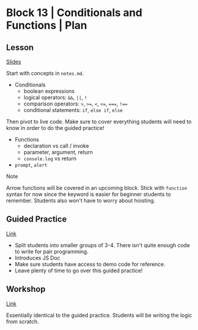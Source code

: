 # Block 13 | Conditionals and Functions | Plan

## Lesson

[Slides](https://docs.google.com/presentation/d/1fl3sov-N6gNXpxPvAeaRi-052-UDlF2j3i4BN8vk4FM/edit?usp=sharing)

Start with concepts in `notes.md`.

- Conditionals
  - boolean expressions
  - logical operators: `&&`, `||`, `!`
  - comparison operators: `>`, `>=`, `<`, `<=`, `===`, `!==`
  - conditional statements: `if`, `else if`, `else`

Then pivot to live code. Make sure to cover everything students will need to know in order to do the guided practice!

- Functions
  - declaration vs call / invoke
  - parameter, argument, return
  - `console.log` vs return
- `prompt`, `alert`

> [!NOTE]
>
> Arrow functions will be covered in an upcoming block.
> Stick with `function` syntax for now since the keyword is easier for
> beginner students to remember. Students also won't have to worry about hoisting.

## Guided Practice

[Link](https://github.com/FullstackAcademy/yards-to-meters)

- Split students into smaller groups of 3-4. There isn't quite enough code to write for pair programming.
- Introduces JS Doc
- Make sure students have access to demo code for reference.
- Leave plenty of time to go over this guided practice!

## Workshop

[Link](https://github.com/FullstackAcademy/temperature-converter)

Essentially identical to the guided practice. Students will be writing the logic from scratch.
